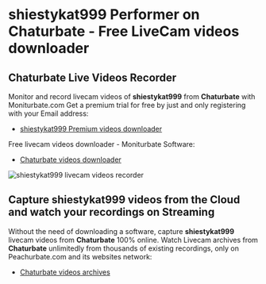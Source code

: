 # shiestykat999 Performer on Chaturbate - Free LiveCam videos downloader

## Chaturbate Live Videos Recorder

Monitor and record livecam videos of **shiestykat999** from **Chaturbate** with Moniturbate.com
Get a premium trial for free by just and only registering with your Email address:
* [shiestykat999 Premium videos downloader](https://moniturbate.com/request-demo-licence-key.html)

Free livecam videos downloader - Moniturbate Software:
* [Chaturbate videos downloader](https://moniturbate.com/moniturbate-download-software.html)

![shiestykat999 livecam videos recorder](https://peachurnet.com/templates/moniturbate-software.png)


## Capture shiestykat999 videos from the Cloud and watch your recordings on Streaming

Without the need of downloading a software, capture **shiestykat999** livecam videos from **Chaturbate** 100% online.
Watch Livecam archives from **Chaturbate** unlimitedly from thousands of existing recordings, only on Peachurbate.com and its websites network:
* [Chaturbate videos archives](https://peachurnet.com/)